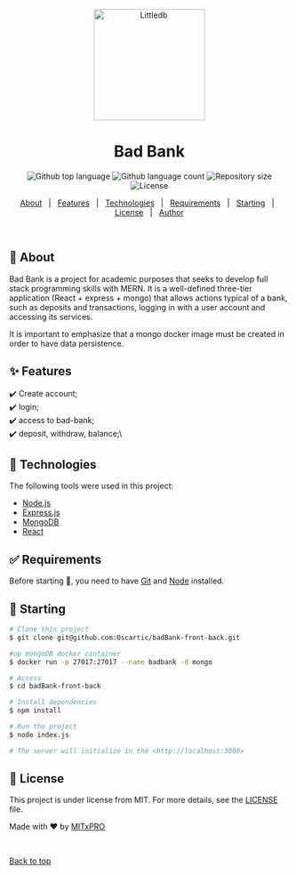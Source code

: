 <div align="center" id="top"> 
  <img src="https://ik.imagekit.io/orb/bank_bl8qVd2IE.png?ik-sdk-version=javascript-1.4.3&updatedAt=1637803496240" alt="Littledb" width="200" style="display: block; margin: auto" />
  <!-- <a href="https://littledb.netlify.app">Demo</a> -->
</div>

<h1 align="center">Bad Bank</h1>

<p align="center">
  <img alt="Github top language" src="https://img.shields.io/github/languages/top/oscartic/littledb?color=56BEB8">

  <img alt="Github language count" src="https://img.shields.io/github/languages/count/{{YOUR_GITHUB_USERNAME}}/littledb?color=56BEB8">

  <img alt="Repository size" src="https://img.shields.io/github/repo-size/{{YOUR_GITHUB_USERNAME}}/littledb?color=56BEB8">

  <img alt="License" src="https://img.shields.io/github/license/{{YOUR_GITHUB_USERNAME}}/littledb?color=56BEB8">

  <!-- <img alt="Github issues" src="https://img.shields.io/github/issues/{{YOUR_GITHUB_USERNAME}}/littledb?color=56BEB8" /> -->

  <!-- <img alt="Github forks" src="https://img.shields.io/github/forks/{{YOUR_GITHUB_USERNAME}}/littledb?color=56BEB8" /> -->

  <!-- <img alt="Github stars" src="https://img.shields.io/github/stars/{{YOUR_GITHUB_USERNAME}}/littledb?color=56BEB8" /> -->
</p>

<!-- Status -->

<!-- <h4 align="center"> 
	🚧  Littledb 🚀 Under construction...  🚧
</h4> 

<hr> -->

<p align="center">
  <a href="#dart-about">About</a> &#xa0; | &#xa0; 
  <a href="#sparkles-features">Features</a> &#xa0; | &#xa0;
  <a href="#rocket-technologies">Technologies</a> &#xa0; | &#xa0;
  <a href="#white_check_mark-requirements">Requirements</a> &#xa0; | &#xa0;
  <a href="#checkered_flag-starting">Starting</a> &#xa0; | &#xa0;
  <a href="#memo-license">License</a> &#xa0; | &#xa0;
  <a href="https://github.com/{{YOUR_GITHUB_USERNAME}}" target="_blank">Author</a>
</p>

<br>

## :dart: About ##

Bad Bank is a project for academic purposes that seeks to develop full stack programming skills with MERN.
It is a well-defined three-tier application (React + express + mongo) that allows actions typical of a bank, such as deposits and transactions, logging in with a user account and accessing its services.

It is important to emphasize that a mongo docker image must be created in order to have data persistence.


## :sparkles: Features ##

:heavy_check_mark: Create account;\
:heavy_check_mark: login;\
:heavy_check_mark: access to bad-bank;\
:heavy_check_mark: deposit, withdraw, balance;\


## :rocket: Technologies ##

The following tools were used in this project:

- [Node.js](https://nodejs.org/en/)
- [Express.js](https://expressjs.com/en/)
- [MongoDB](https://www.mongodb.com/)
- [React](https://pt-br.reactjs.org/)


## :white_check_mark: Requirements ##

Before starting :checkered_flag:, you need to have [Git](https://git-scm.com) and [Node](https://nodejs.org/en/) installed.

## :checkered_flag: Starting ##

```bash
# Clone this project
$ git clone git@github.com:Oscartic/badBank-front-back.git

#up mongoDB docker container
$ docker run -p 27017:27017 --name badbank -d mongo

# Access
$ cd badBank-front-back

# Install dependencies
$ npm install

# Run the project
$ node index.js

# The server will initialize in the <http://localhost:3000>
```

## :memo: License ##

This project is under license from MIT. For more details, see the [LICENSE](LICENSE.md) file.


Made with :heart: by <a href="https://github.com/oscartic" target="_blank">MITxPRO</a>

&#xa0;

<a href="#top">Back to top</a>
